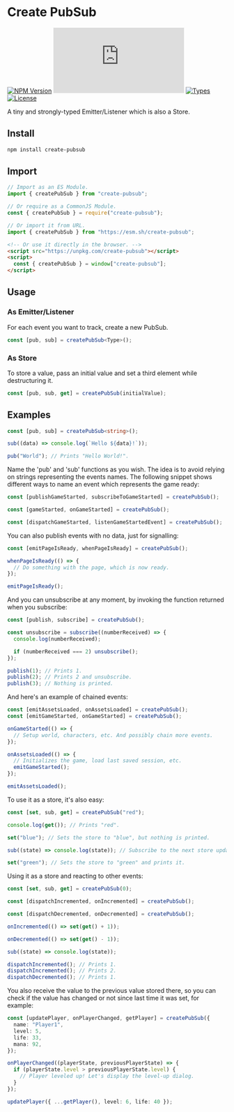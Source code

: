 # Create PubSub

[![NPM Version](https://img.shields.io/npm/v/create-pubsub.svg?style=flat)](https://www.npmjs.org/package/create-pubsub)
[![Size](https://img.badgesize.io/https:/unpkg.com/create-pubsub@latest/dist/create-pubsub.js?compression=gzip)](https://unpkg.com/create-pubsub/dist/create-pubsub.js)
[![Types](https://img.shields.io/npm/types/create-pubsub)](https://www.npmjs.org/package/create-pubsub)
[![License](https://img.shields.io/github/license/felladrin/create-pubsub)](http://victor.mit-license.org/)

A tiny and strongly-typed Emitter/Listener which is also a Store.

## Install

```sh
npm install create-pubsub
```

## Import

```ts
// Import as an ES Module.
import { createPubSub } from "create-pubsub";
```

```js
// Or require as a CommonJS Module.
const { createPubSub } = require("create-pubsub");
```

```ts
// Or import it from URL.
import { createPubSub } from "https://esm.sh/create-pubsub";
```

```html
<!-- Or use it directly in the browser. -->
<script src="https://unpkg.com/create-pubsub"></script>
<script>
  const { createPubSub } = window["create-pubsub"];
</script>
```

## Usage

### As Emitter/Listener

For each event you want to track, create a new PubSub.

```ts
const [pub, sub] = createPubSub<Type>();
```

### As Store

To store a value, pass an initial value and set a third element while destructuring it.

```ts
const [pub, sub, get] = createPubSub(initialValue);
```

## Examples

```ts
const [pub, sub] = createPubSub<string>();

sub((data) => console.log(`Hello ${data}!`));

pub("World"); // Prints "Hello World!".
```

Name the 'pub' and 'sub' functions as you wish. The idea is to avoid relying on strings representing the events names. The following snippet shows different ways to name an event which represents the game ready:

```ts
const [publishGameStarted, subscribeToGameStarted] = createPubSub();

const [gameStarted, onGameStarted] = createPubSub();

const [dispatchGameStarted, listenGameStartedEvent] = createPubSub();
```

You can also publish events with no data, just for signalling:

```ts
const [emitPageIsReady, whenPageIsReady] = createPubSub();

whenPageIsReady(() => {
  // Do something with the page, which is now ready.
});

emitPageIsReady();
```

And you can unsubscribe at any moment, by invoking the function returned when you subscribe:

```ts
const [publish, subscribe] = createPubSub();

const unsubscribe = subscribe((numberReceived) => {
  console.log(numberReceived);

  if (numberReceived === 2) unsubscribe();
});

publish(1); // Prints 1.
publish(2); // Prints 2 and unsubscribe.
publish(3); // Nothing is printed.
```

And here's an example of chained events:

```ts
const [emitAssetsLoaded, onAssetsLoaded] = createPubSub();
const [emitGameStarted, onGameStarted] = createPubSub();

onGameStarted(() => {
  // Setup world, characters, etc. And possibly chain more events.
});

onAssetsLoaded(() => {
  // Initializes the game, load last saved session, etc.
  emitGameStarted();
});

emitAssetsLoaded();
```

To use it as a store, it's also easy:

```ts
const [set, sub, get] = createPubSub("red");

console.log(get()); // Prints "red".

set("blue"); // Sets the store to "blue", but nothing is printed.

sub((state) => console.log(state)); // Subscribe to the next store updates.

set("green"); // Sets the store to "green" and prints it.
```

Using it as a store and reacting to other events:

```ts
const [set, sub, get] = createPubSub(0);

const [dispatchIncremented, onIncremented] = createPubSub();

const [dispatchDecremented, onDecremented] = createPubSub();

onIncremented(() => set(get() + 1));

onDecremented(() => set(get() - 1));

sub((state) => console.log(state));

dispatchIncremented(); // Prints 1.
dispatchIncremented(); // Prints 2.
dispatchDecremented(); // Prints 1.
```

You also receive the value to the previous value stored there, so you can
check if the value has changed or not since last time it was set, for example:

```ts
const [updatePlayer, onPlayerChanged, getPlayer] = createPubSub({
  name: "Player1",
  level: 5,
  life: 33,
  mana: 92,
});

onPlayerChanged((playerState, previousPlayerState) => {
  if (playerState.level > previousPlayerState.level) {
    // Player leveled up! Let's display the level-up dialog.
  }
});

updatePlayer({ ...getPlayer(), level: 6, life: 40 });
```
